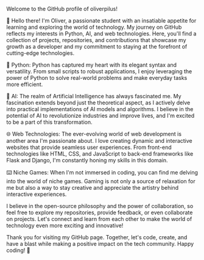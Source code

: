 Welcome to the GitHub profile of oliverpilus!

👋 Hello there! I'm Oliver, a passionate student with an insatiable appetite for learning and exploring the world of technology. My journey on GitHub reflects my interests in Python, AI, and web technologies. Here, you'll find a collection of projects, repositories, and contributions that showcase my growth as a developer and my commitment to staying at the forefront of cutting-edge technologies.

🐍 Python: Python has captured my heart with its elegant syntax and versatility. From small scripts to robust applications, I enjoy leveraging the power of Python to solve real-world problems and make everyday tasks more efficient.

🤖 AI: The realm of Artificial Intelligence has always fascinated me. My fascination extends beyond just the theoretical aspect, as I actively delve into practical implementations of AI models and algorithms. I believe in the potential of AI to revolutionize industries and improve lives, and I'm excited to be a part of this transformation.

🌐 Web Technologies: The ever-evolving world of web development is another area I'm passionate about. I love creating dynamic and interactive websites that provide seamless user experiences. From front-end technologies like HTML, CSS, and JavaScript to back-end frameworks like Flask and Django, I'm constantly honing my skills in this domain.

⌨️ Niche Games: When I'm not immersed in coding, you can find me delving into the world of niche games. Gaming is not only a source of relaxation for me but also a way to stay creative and appreciate the artistry behind interactive experiences.

I believe in the open-source philosophy and the power of collaboration, so feel free to explore my repositories, provide feedback, or even collaborate on projects. Let's connect and learn from each other to make the world of technology even more exciting and innovative!

Thank you for visiting my GitHub page. Together, let's code, create, and have a blast while making a positive impact on the tech community. Happy coding! 🚀


<!---
oliverpilus/oliverpilus is a ✨ special ✨ repository because its `README.md` (this file) appears on your GitHub profile.
You can click the Preview link to take a look at your changes.
--->

